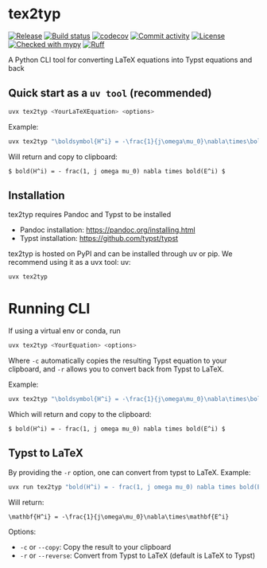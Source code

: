 # tex2typ

[![Release](https://img.shields.io/github/v/release/Niels-Skovgaard-Jensen/tex2typ)](https://img.shields.io/github/v/release/Niels-Skovgaard-Jensen/tex2typ)
[![Build status](https://img.shields.io/github/actions/workflow/status/Niels-Skovgaard-Jensen/tex2typ/main.yml?branch=main)](https://github.com/Niels-Skovgaard-Jensen/tex2typ/actions/workflows/main.yml?query=branch%3Amain)
[![codecov](https://codecov.io/gh/Niels-Skovgaard-Jensen/tex2typ/branch/main/graph/badge.svg)](https://codecov.io/gh/Niels-Skovgaard-Jensen/tex2typ)
[![Commit activity](https://img.shields.io/github/commit-activity/m/Niels-Skovgaard-Jensen/tex2typ)](https://img.shields.io/github/commit-activity/m/Niels-Skovgaard-Jensen/tex2typ)
[![License](https://img.shields.io/github/license/Niels-Skovgaard-Jensen/tex2typ)](https://img.shields.io/github/license/Niels-Skovgaard-Jensen/tex2typ)
[![Checked with mypy](https://www.mypy-lang.org/static/mypy_badge.svg)](https://mypy-lang.org/)
[![Ruff](https://img.shields.io/endpoint?url=https://raw.githubusercontent.com/astral-sh/ruff/main/assets/badge/v2.json)](https://github.com/astral-sh/ruff)

A Python CLI tool for converting LaTeX equations into Typst equations and back

## Quick start as a `uv tool` (recommended)

```bash
uvx tex2typ <YourLaTeXEquation> <options>
```

Example:

```bash
uvx tex2typ "\boldsymbol{H^i} = -\frac{1}{j\omega\mu_0}\nabla\times\boldsymbol{E^i}" -c
```

Will return and copy to clipboard:

```
$ bold(H^i) = - frac(1, j omega mu_0) nabla times bold(E^i) $
```

## Installation

tex2typ requires Pandoc and Typst to be installed

- Pandoc installation:
https://pandoc.org/installing.html
- Typst installation:
https://github.com/typst/typst

tex2typ is hosted on PyPI and can be installed through uv or pip. We recommend using it as a uvx tool:
uv:
```bash
uvx tex2typ
```

# Running CLI

If using a virtual env or conda, run

```bash
uvx tex2typ <YourEquation> <options>
```

Where `-c` automatically copies the resulting Typst equation to your clipboard, and `-r` allows you to convert back from Typst to LaTeX.

Example:
```bash
uvx tex2typ "\boldsymbol{H^i} = -\frac{1}{j\omega\mu_0}\nabla\times\boldsymbol{E^i}" -c
```
Which will return and copy to the clipboard:
```
$ bold(H^i) = - frac(1, j omega mu_0) nabla times bold(E^i) $
```

## Typst to LaTeX

By providing the `-r` option, one can convert from typst to LaTeX.
Example:
```bash
uvx run tex2typ "bold(H^i) = - frac(1, j omega mu_0) nabla times bold(E^i)" -r
```

Will return:

```
\mathbf{H^i} = -\frac{1}{j\omega\mu_0}\nabla\times\mathbf{E^i}
```

Options:

- `-c` or `--copy`: Copy the result to your clipboard
- `-r` or `--reverse`: Convert from Typst to LaTeX (default is LaTeX to Typst)



